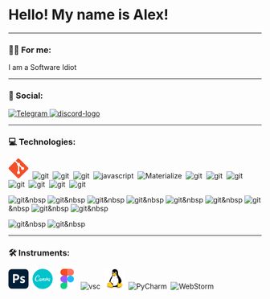 # Hello! My name is Alex!

---

### :man_technologist: For me:


I am a Software Idiot

---

### 🤝 Social:

  <div id="badges">
    <a href="https://t.me/ElwoodRL" target="_blank">
      <img src="https://img.icons8.com/color/48/telegram-app--v1.png" width="40" height="40" alt="Telegram"/>
    </a>
    <a href="https://discord.com/users/739395799729045554" target="_blank">
      <img src="https://img.icons8.com/color/48/discord-logo.png" alt="discord-logo" width="40" height="40" alt="Zen Badge"/>
    </a>
    </a>
  </div>

---

### 💻 Technologies:

<div>
  <img src="https://github.com/devicons/devicon/blob/master/icons/git/git-original.svg" title="Git" alt="Git" width="40" height="40"/>&nbsp
  <img src="https://upload.wikimedia.org/wikipedia/commons/thumb/6/61/HTML5_logo_and_wordmark.svg/640px-HTML5_logo_and_wordmark.svg.png" title="HTML" alt="git" width="40" height="40"/>&nbsp
  <img src="https://upload.wikimedia.org/wikipedia/commons/thumb/b/b2/Bootstrap_logo.svg/2560px-Bootstrap_logo.svg.png" title="Bootstrap" alt="git" width="40" height="40"/>&nbsp
  <img src="https://github.com/Elwood02014/Icon-for-rdm/blob/main/foundation-logo-png_seeklogo-273099-removebg-preview.png" title="Foundation" alt="git" width="40" height="40"/>&nbsp
  <img src="https://upload.wikimedia.org/wikipedia/commons/thumb/6/62/CSS3_logo.svg/800px-CSS3_logo.svg.png" title="CSS" alt="javascript" width="40" height="40"/>&nbsp
  <img src="https://github.com/Elwood02014/Icon-for-rdm/blob/main/images-removebg-preview(1).png" title="CSS" alt="Materialize" width="40" height="40"/>&nbsp
  <img src="https://github.com/Elwood02014/Icon-for-rdm/blob/main/images-removebg-preview.png" title="Tailwind CSS" alt="git" width="40" height="40"/>&nbsp
  <img src="https://github.com/Elwood02014/Icon-for-rdm/blob/main/images-removebg-preview(2).png" title="Bulma" alt="git" width="40" height="40"/>&nbsp   
  <img src="https://upload.wikimedia.org/wikipedia/commons/thumb/9/99/Unofficial_JavaScript_logo_2.svg/1200px-Unofficial_JavaScript_logo_2.svg.png" title="JavaScript" alt="git" width="40" height="40"/>&nbsp
  <img src="https://upload.wikimedia.org/wikipedia/commons/thumb/a/a7/React-icon.svg/2300px-React-icon.svg.png" title="React" alt="git" width="40" height="40"/>&nbsp
  <img src="https://upload.wikimedia.org/wikipedia/commons/thumb/9/95/Vue.js_Logo_2.svg/1184px-Vue.js_Logo_2.svg.png" title="Vue.js" alt="git" width="40" height="40"/>&nbsp
  <img src="https://upload.wikimedia.org/wikipedia/commons/thumb/c/cf/Angular_full_color_logo.svg/1200px-Angular_full_color_logo.svg.png" title="Angular" alt="git" width="40" height="40"/>&nbsp
  <img src="https://cdn.worldvectorlogo.com/logos/next-js.svg" title="Next.js" alt="git" width="40" height="40"/>&nbsp
  
  <img src="https://w7.pngwing.com/pngs/1004/13/png-transparent-jquery-hd-logo-thumbnail.png" title="jQuery" alt="git" width="40" height="40"/>&nbsp
  <img src="https://upload.wikimedia.org/wikipedia/commons/thumb/c/cf/Angular_full_color_logo.svg/1200px-Angular_full_color_logo.svg.png" title="Vue.js" alt="git" width="40" height="40"/>&nbsp
  <img src="https://upload.wikimedia.org/wikipedia/commons/thumb/c/cf/Angular_full_color_logo.svg/1200px-Angular_full_color_logo.svg.png" title="Vue.js" alt="git" width="40" height="40"/>&nbsp
  <img src="https://upload.wikimedia.org/wikipedia/commons/thumb/c/cf/Angular_full_color_logo.svg/1200px-Angular_full_color_logo.svg.png" title="Vue.js" alt="git" width="40" height="40"/>&nbsp
  <img src="https://upload.wikimedia.org/wikipedia/commons/thumb/c/cf/Angular_full_color_logo.svg/1200px-Angular_full_color_logo.svg.png" title="Vue.js" alt="git" width="40" height="40"/>&nbsp
  <img src="https://upload.wikimedia.org/wikipedia/commons/thumb/c/cf/Angular_full_color_logo.svg/1200px-Angular_full_color_logo.svg.png" title="Vue.js" alt="git" width="40" height="40"/>&nbsp
  <img src="https://upload.wikimedia.org/wikipedia/commons/thumb/c/cf/Angular_full_color_logo.svg/1200px-Angular_full_color_logo.svg.png" title="Vue.js" alt="git" width="40" height="40"/>&nbsp
  <img src="https://upload.wikimedia.org/wikipedia/commons/thumb/c/cf/Angular_full_color_logo.svg/1200px-Angular_full_color_logo.svg.png" title="Vue.js" alt="git" width="40" height="40"/>&nbsp
  <img src="https://upload.wikimedia.org/wikipedia/commons/thumb/c/cf/Angular_full_color_logo.svg/1200px-Angular_full_color_logo.svg.png" title="Vue.js" alt="git" width="40" height="40"/>&nbsp


  
  <img src="https://upload.wikimedia.org/wikipedia/commons/c/cf/Lua-Logo.svg" title="Lua" alt="git" width="40" height="40"/>&nbsp
  <img src="https://upload.wikimedia.org/wikipedia/commons/thumb/c/c3/Python-logo-notext.svg/164px-Python-logo-notext.svg.png" title="Python" alt="git" width="40" height="40"/>&nbsp
  <!-- <img src="https://github.com/devicons/devicon/blob/master/icons/redux/redux-original.svg" title="redux" alt="redux" width="40" height="40"/>&nbsp; -->
</div>

---

### 🛠 Instruments:

<div>
  <img src="https://github.com/devicons/devicon/blob/master/icons/photoshop/photoshop-plain.svg" title="photoshop" alt="photoshop" width="40" height="40"/>&nbsp;
  <img src="https://github.com/devicons/devicon/blob/master/icons/canva/canva-original.svg" title="canva" alt="canva" width="40" height="40"/>&nbsp;
  <img src="https://github.com/devicons/devicon/blob/master/icons/figma/figma-original.svg" title="figma" alt="figma" width="40" height="40"/>&nbsp;
  <img src="https://img.icons8.com/color/48/visual-studio-code-2019.png" title="vsc" alt="vsc" width="40" height="40"/>&nbsp;
  <img src="https://github.com/devicons/devicon/blob/master/icons/linux/linux-original.svg" title="linux" alt="linux" width="40" height="40"/>&nbsp;
  <img src="https://upload.wikimedia.org/wikipedia/commons/thumb/1/1d/PyCharm_Icon.svg/768px-PyCharm_Icon.svg.png" title="PyCharm" alt="PyCharm" width="40" height="40"/>&nbsp;
  <img src="https://upload.wikimedia.org/wikipedia/commons/thumb/c/c0/WebStorm_Icon.svg/768px-WebStorm_Icon.svg.png" title="WebStorm" alt="WebStorm" width="40" height="40"/>&nbsp;
</div>
